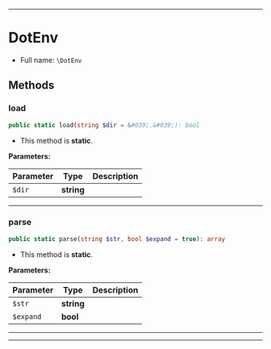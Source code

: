 ***

# DotEnv

* Full name: `\DotEnv`

## Methods

### load

```php
public static load(string $dir = &#039;.&#039;): bool
```

* This method is **static**.

**Parameters:**

| Parameter | Type | Description |
|-----------|------|-------------|
| `$dir` | **string** |  |

***

### parse

```php
public static parse(string $str, bool $expand = true): array
```

* This method is **static**.

**Parameters:**

| Parameter | Type | Description |
|-----------|------|-------------|
| `$str` | **string** |  |
| `$expand` | **bool** |  |

***


***

